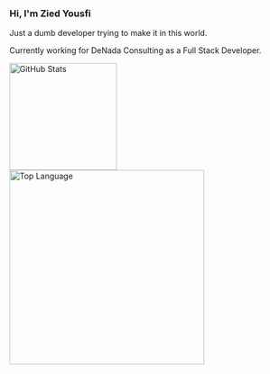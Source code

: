 ### Hi, I'm Zied Yousfi

Just a dumb developer trying to make it in this world.

Currently working for DeNada Consulting as a Full Stack Developer.

<div>
<a href="https://github.com/anuraghazra/github-readme-stats?tab=readme-ov-file#github-stats-card"><img height="190" align="center" alt="GitHub Stats" src="https://github-readme-stats-tau-nine-81.vercel.app/api?username=ziedyousfi&show_icons=true&custom_title=GitHub+Statistics&title_color=cba6f7&theme=catppuccin_mocha&border_color=45475a"/></a>
<a href="https://github.com/anuraghazra/github-readme-stats?tab=readme-ov-file#top-languages-card"><img width="345" align="center" alt="Top Language" src="https://github-readme-stats-tau-nine-81.vercel.app/api/top-langs/?username=ziedyousfi&layout=compact&title_color=cba6f7&theme=catppuccin_mocha&border_color=45475a"/></a>
</div>
